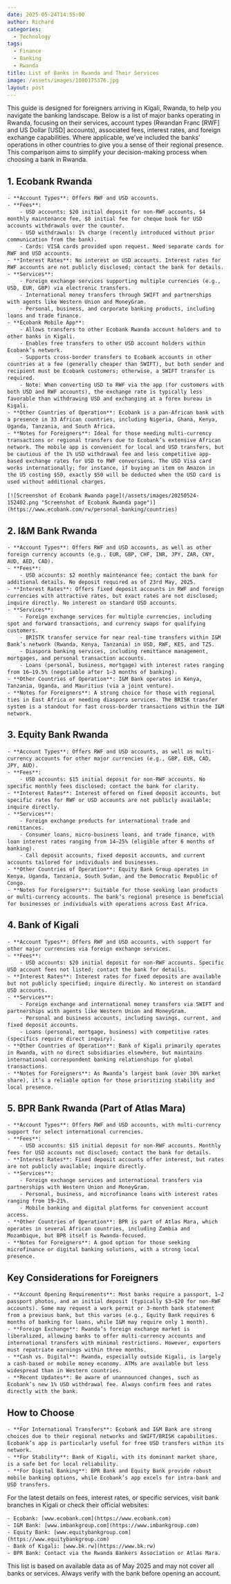 ```yaml
---
date: 2025-05-24T14:55:00
author: Richard
categories:
  - Technology
tags:
  - Finance
  - Banking
  - Rwanda
title: List of Banks in Rwanda and Their Services
image: /assets/images/1000175376.jpg
layout: post
---
```

This guide is designed for foreigners arriving in Kigali, Rwanda, to help you navigate the banking landscape. Below is a list of major banks operating in Rwanda, focusing on their services, account types (Rwandan Franc [RWF] and US Dollar [USD] accounts), associated fees, interest rates, and foreign exchange capabilities. Where applicable, we’ve included the banks’ operations in other countries to give you a sense of their regional presence. This comparison aims to simplify your decision-making process when choosing a bank in Rwanda.

## 1. Ecobank Rwanda

    - **Account Types**: Offers RWF and USD accounts.
    - **Fees**:
        - USD accounts: $20 initial deposit for non-RWF accounts, $4 monthly maintenance fee, $8 initial fee for cheque book for USD accounts withdrawals over the counter.
        - USD withdrawals: 1% charge (recently introduced without prior communication from the bank).
        - Cards: VISA cards provided upon request. Need separate cards for RWF and USD accounts.
    - **Interest Rates**: No interest on USD accounts. Interest rates for RWF accounts are not publicly disclosed; contact the bank for details.
    - **Services**:
        - Foreign exchange services supporting multiple currencies (e.g., USD, EUR, GBP) via electronic transfers.
        - International money transfers through SWIFT and partnerships with agents like Western Union and MoneyGram.
        - Personal, business, and corporate banking products, including loans and trade finance.
    - **Ecobank Mobile App**:
        - Allows transfers to other Ecobank Rwanda account holders and to other banks in Kigali.
        - Enables free transfers to other USD account holders within Ecobank’s network.
        - Supports cross-border transfers to Ecobank accounts in other countries at a fee (generally cheaper than SWIFT), but both sender and recipient must be Ecobank customers; otherwise, a SWIFT transfer is required.
        - Note: When converting USD to RWF via the app (for customers with both USD and RWF accounts), the exchange rate is typically less favorable than withdrawing USD and exchanging at a forex bureau in Kigali.
    - **Other Countries of Operation**: Ecobank is a pan-African bank with a presence in 33 African countries, including Nigeria, Ghana, Kenya, Uganda, Tanzania, and South Africa.
    - **Notes for Foreigners**: Ideal for those needing multi-currency transactions or regional transfers due to Ecobank’s extensive African network. The mobile app is convenient for local and USD transfers, but be cautious of the 1% USD withdrawal fee and less competitive app-based exchange rates for USD to RWF conversions. The USD Visa card works internationally; for instance, if buying an item on Amazon in the US costing $50, exactly $50 will be deducted when the USD card is used without additional charges.

    [![Screenshot of Ecobank Rwanda page](/assets/images/20250524-152402.png "Screenshot of Ecobank Rwanda page")](https://www.ecobank.com/rw/personal-banking/countries)

## 2. I&M Bank Rwanda

    - **Account Types**: Offers RWF and USD accounts, as well as other foreign currency accounts (e.g., EUR, GBP, CHF, INR, JPY, ZAR, CNY, AUD, AED, CAD).
    - **Fees**:
        - USD accounts: $2 monthly maintenance fee; contact the bank for additional details. No deposit required as of 23rd May, 2025.
    - **Interest Rates**: Offers fixed deposit accounts in RWF and foreign currencies with attractive rates, but exact rates are not disclosed; inquire directly. No interest on standard USD accounts.
    - **Services**:
        - Foreign exchange services for multiple currencies, including spot and forward transactions, and currency swaps for qualifying customers.
        - BRISTK transfer service for near real-time transfers within I&M Bank’s network (Rwanda, Kenya, Tanzania) in USD, RWF, KES, and TZS.
        - Diaspora banking services, including remittance management, mortgages, and personal transaction accounts.
        - Loans (personal, business, mortgage) with interest rates ranging from 16–19.5% (negotiable after 1–3 months of banking).
    - **Other Countries of Operation**: I&M Bank operates in Kenya, Tanzania, Uganda, and Mauritius (via a joint venture).
    - **Notes for Foreigners**: A strong choice for those with regional ties in East Africa or needing diaspora services. The BRISK transfer system is a standout for fast cross-border transactions within the I&M network.

## 3. Equity Bank Rwanda

    - **Account Types**: Offers RWF and USD accounts, as well as multi-currency accounts for other major currencies (e.g., GBP, EUR, CAD, JPY, AUD).
    - **Fees**:
        - USD accounts: $15 initial deposit for non-RWF accounts. No specific monthly fees disclosed; contact the bank for clarity.
    - **Interest Rates**: Interest offered on fixed deposit accounts, but specific rates for RWF or USD accounts are not publicly available; inquire directly.
    - **Services**:
        - Foreign exchange products for international trade and remittances.
        - Consumer loans, micro-business loans, and trade finance, with loan interest rates ranging from 14–25% (eligible after 6 months of banking).
        - Call deposit accounts, fixed deposit accounts, and current accounts tailored for individuals and businesses.
    - **Other Countries of Operation**: Equity Bank Group operates in Kenya, Uganda, Tanzania, South Sudan, and the Democratic Republic of Congo.
    - **Notes for Foreigners**: Suitable for those seeking loan products or multi-currency accounts. The bank’s regional presence is beneficial for businesses or individuals with operations across East Africa.

## 4. Bank of Kigali

    - **Account Types**: Offers RWF and USD accounts, with support for other major currencies via foreign exchange services.
    - **Fees**:
        - USD accounts: $20 initial deposit for non-RWF accounts. Specific USD account fees not listed; contact the bank for details.
    - **Interest Rates**: Interest rates for fixed deposits are available but not publicly specified; inquire directly. No interest on standard USD accounts.
    - **Services**:
        - Foreign exchange and international money transfers via SWIFT and partnerships with agents like Western Union and MoneyGram.
        - Personal and business accounts, including savings, current, and fixed deposit accounts.
        - Loans (personal, mortgage, business) with competitive rates (specifics require direct inquiry).
    - **Other Countries of Operation**: Bank of Kigali primarily operates in Rwanda, with no direct subsidiaries elsewhere, but maintains international correspondent banking relationships for global transactions.
    - **Notes for Foreigners**: As Rwanda’s largest bank (over 30% market share), it’s a reliable option for those prioritizing stability and local presence.

## 5. BPR Bank Rwanda (Part of Atlas Mara)

    - **Account Types**: Offers RWF and USD accounts, with multi-currency support for select international currencies.
    - **Fees**:
        - USD accounts: $15 initial deposit for non-RWF accounts. Monthly fees for USD accounts not disclosed; contact the bank for details.
    - **Interest Rates**: Fixed deposit accounts offer interest, but rates are not publicly available; inquire directly.
    - **Services**:
        - Foreign exchange services and international transfers via partnerships with Western Union and MoneyGram.
        - Personal, business, and microfinance loans with interest rates ranging from 19–21%.
        - Mobile banking and digital platforms for convenient account access.
    - **Other Countries of Operation**: BPR is part of Atlas Mara, which operates in several African countries, including Zambia and Mozambique, but BPR itself is Rwanda-focused.
    - **Notes for Foreigners**: A good option for those seeking microfinance or digital banking solutions, with a strong local presence.

## Key Considerations for Foreigners

    - **Account Opening Requirements**: Most banks require a passport, 1–2 passport photos, and an initial deposit (typically $3–$20 for non-RWF accounts). Some may request a work permit or 3-month bank statement from a previous bank, but this varies (e.g., Equity Bank requires 6 months of banking for loans, while I&M may require only 1 month).
    - **Foreign Exchange**: Rwanda’s foreign exchange market is liberalized, allowing banks to offer multi-currency accounts and international transfers with minimal restrictions. However, exporters must repatriate earnings within three months.
    - **Cash vs. Digital**: Rwanda, especially outside Kigali, is largely a cash-based or mobile money economy. ATMs are available but less widespread than in Western countries.
    - **Recent Updates**: Be aware of unannounced changes, such as Ecobank’s new 1% USD withdrawal fee. Always confirm fees and rates directly with the bank.

## How to Choose

    - **For International Transfers**: Ecobank and I&M Bank are strong choices due to their regional networks and SWIFT/BRISK capabilities. Ecobank’s app is particularly useful for free USD transfers within its network.
    - **For Stability**: Bank of Kigali, with its dominant market share, is a safe bet for local reliability.
    - **For Digital Banking**: BPR Bank and Equity Bank provide robust mobile banking options, while Ecobank’s app excels for intra-bank and USD transfers.

For the latest details on fees, interest rates, or specific services, visit bank branches in Kigali or check their official websites:

    - Ecobank: [www.ecobank.com](https://www.ecobank.com)
    - I&M Bank: [www.imbankgroup.com](https://www.imbankgroup.com)
    - Equity Bank: [www.equitybankgroup.com](https://www.equitybankgroup.com)
    - Bank of Kigali: [www.bk.rw](https://www.bk.rw)
    - BPR Bank: Contact via the Rwanda Bankers Association or Atlas Mara.

This list is based on available data as of May 2025 and may not cover all banks or services. Always verify with the bank before opening an account.
